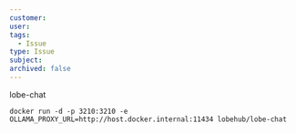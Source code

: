 ```yaml
---
customer:
user:
tags:
  - Issue
type: Issue
subject:
archived: false
---
```


lobe-chat


```
docker run -d -p 3210:3210 -e OLLAMA_PROXY_URL=http://host.docker.internal:11434 lobehub/lobe-chat
```
